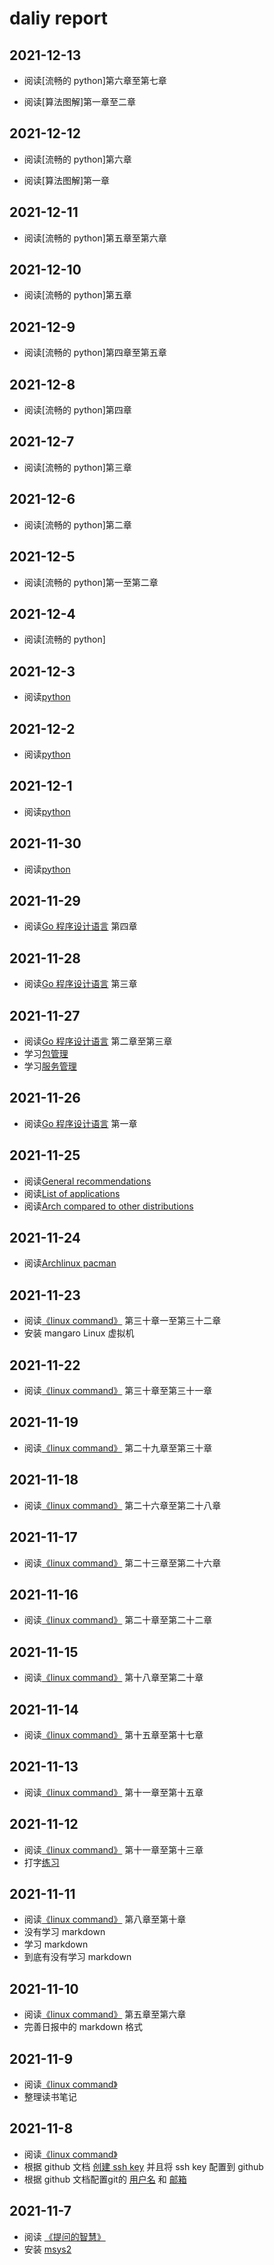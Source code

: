 # daliy report

## 2021-12-13

- 阅读[流畅的 python]第六章至第七章

- 阅读[算法图解]第一章至二章

## 2021-12-12

- 阅读[流畅的 python]第六章

- 阅读[算法图解]第一章

## 2021-12-11

- 阅读[流畅的 python]第五章至第六章

## 2021-12-10

- 阅读[流畅的 python]第五章

## 2021-12-9

- 阅读[流畅的 python]第四章至第五章

## 2021-12-8

- 阅读[流畅的 python]第四章

## 2021-12-7

- 阅读[流畅的 python]第三章

## 2021-12-6

- 阅读[流畅的 python]第二章

## 2021-12-5

- 阅读[流畅的 python]第一至第二章

## 2021-12-4

- 阅读[流畅的 python]

## 2021-12-3

- 阅读[python](https://a-byte-of-python-bnu.gitbook.io/book/07.data_structures)

## 2021-12-2

- 阅读[python](https://a-byte-of-python-bnu.gitbook.io/book/07.data_structures)

## 2021-12-1

- 阅读[python](https://a-byte-of-python-bnu.gitbook.io/book/07.data_structures)

## 2021-11-30

- 阅读[python](https://a-byte-of-python-bnu.gitbook.io/book/07.data_structures)

## 2021-11-29

- 阅读[Go 程序设计语言](https://books.studygolang.com/gopl-zh/) 第四章

## 2021-11-28

- 阅读[Go 程序设计语言](https://books.studygolang.com/gopl-zh/) 第三章

## 2021-11-27

- 阅读[Go 程序设计语言](https://books.studygolang.com/gopl-zh/) 第二章至第三章
- 学习[包管理](./pacman.md)
- 学习[服务管理](./systemd.md)

## 2021-11-26

- 阅读[Go 程序设计语言](https://books.studygolang.com/gopl-zh/) 第一章

## 2021-11-25

- 阅读[General recommendations](https://wiki.archlinux.org/title/General_recommendations_
(%E7%AE%80%E4%BD%93%E4%B8%AD%E6%96%87))
- 阅读[List of applications](https://wiki.archlinux.org/title/List_of_applications_(%E7%AE%80%E4%BD%93%E4%B8%AD%E6%96%87))
- 阅读[Arch compared to other distributions](https://wiki.archlinux.org/title/Arch_compared_to_other_distributions_(%E7%AE%80%E4%BD%93%E4%B8%AD%E6%96%87))

## 2021-11-24

- 阅读[Archlinux pacman](https://wiki.archlinux.org/title/Pacman_(%E7%AE%80%E4%BD%93%E4%B8%AD%E6%96%87))

## 2021-11-23

- 阅读[《linux command》](http://billie66.github.io/TLCL/) 第三十章一至第三十二章
- 安装 mangaro Linux 虚拟机

## 2021-11-22

- 阅读[《linux command》](http://billie66.github.io/TLCL/) 第三十章至第三十一章

## 2021-11-19

- 阅读[《linux command》](http://billie66.github.io/TLCL/) 第二十九章至第三十章

## 2021-11-18

- 阅读[《linux command》](http://billie66.github.io/TLCL/) 第二十六章至第二十八章

## 2021-11-17

- 阅读[《linux command》](http://billie66.github.io/TLCL/) 第二十三章至第二十六章

## 2021-11-16

- 阅读[《linux command》](http://billie66.github.io/TLCL/) 第二十章至第二十二章

## 2021-11-15

- 阅读[《linux command》](http://billie66.github.io/TLCL/) 第十八章至第二十章

## 2021-11-14

- 阅读[《linux command》](http://billie66.github.io/TLCL/) 第十五章至第十七章

## 2021-11-13

- 阅读[《linux command》](http://billie66.github.io/TLCL/) 第十一章至第十五章

## 2021-11-12

- 阅读[《linux command》](http://billie66.github.io/TLCL/) 第十一章至第十三章
- 打字[练习](https://www.webhek.com/post/z-type.html)

## 2021-11-11

- 阅读[《linux command》](http://billie66.github.io/TLCL/) 第八章至第十章
- 没有学习 markdown
- 学习 markdown
- 到底有没有学习 markdown

## 2021-11-10

- 阅读[《linux command》](http://billie66.github.io/TLCL/) 第五章至第六章
- 完善日报中的 markdown 格式

## 2021-11-9

- 阅读[《linux command》](http://billie66.github.io/TLCL/)
- 整理读书笔记

## 2021-11-8

- 阅读[《linux command》](http://billie66.github.io/TLCL/)
- 根据 github 文档 [创建 ssh key](https://docs.github.com/cn/authentication/connecting-to-github-with-ssh/generating-a-new-ssh-key-and-adding-it-to-the-ssh-agent) 并且将 ssh key 配置到 github
- 根据 github 文档配置git的 [用户名](https://docs.github.com/cn/get-started/getting-started-with-git/setting-your-username-in-git) 和 [邮箱](https://docs.github.com/cn/account-and-profile/setting-up-and-managing-your-github-user-account/managing-email-preferences/setting-your-commit-email-address)

## 2021-11-7

- 阅读 [《提问的智慧》](https://github.com/ryanhanwu/How-To-Ask-Questions-The-Smart-Way/blob/main/README-zh_CN.md)
- 安装 [msys2](https://www.msys2.org/)
